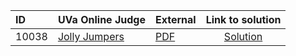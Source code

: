 | ID | UVa Online Judge | External | Link to solution |
|:---|:---|:---|:---:|
| 10038 | [Jolly Jumpers](https://onlinejudge.org/index.php?option=com_onlinejudge&Itemid=8&category=623&page=show_problem&problem=979) | [PDF](https://onlinejudge.org/external/100/10038.pdf) | [Solution](https%3A//github.com/versenyi98/programming-contests/tree/master/UVa%20Online%20Judge/10038%2520-%2520Jolly%2520Jumpers)|

